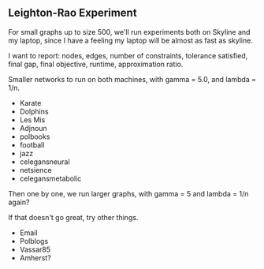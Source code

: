 ## Leighton-Rao Experiment

For small graphs up to size 500, we'll run experiments both on Skyline and my laptop, since I have a feeling my laptop will be almost as fast as skyline.

I want to report: nodes, edges, number of constraints, tolerance satisfied, final gap, final objective, runtime, approximation ratio.

Smaller networks to run on both machines, with gamma = 5.0, and lambda = 1/n.

* Karate
* Dolphins
* Les Mis
* Adjnoun
* polbooks
* football
* jazz
* celegansneural
* netsience
* celegansmetabolic

Then one by one, we run larger graphs, with gamma = 5 and lambda = 1/n again?

If that doesn't go great, try other things.

* Email
* Polblogs
* Vassar85
* Amherst?